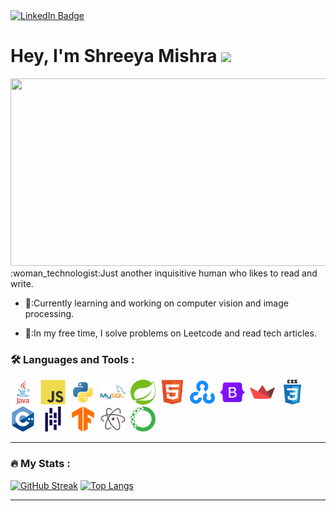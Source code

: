 

 <div id="badges">
    <a href="https://www.linkedin.com/in/shreeya-mishra-28174b232/">
      <img src="https://img.shields.io/badge/LinkedIn-blue?style=for-the-badge&logo=linkedin&logoColor=white" alt="LinkedIn Badge"/>
    </a>
    
 
  </div>
  <h1>
    Hey, I'm Shreeya Mishra
    <img src="https://media.giphy.com/media/hvRJCLFzcasrR4ia7z/giphy.gif" width="30px"/>
  </h1>
</div>
<div align="center">
  <img src="https://media1.tenor.com/m/4ryx66tWEhcAAAAd/pixel-study.gif" width="600" height="300"/>
</div>
 :woman_technologist:Just another inquisitive human who likes to read and write.
 
- 🌻:Currently learning and working on computer vision and image processing.

- 🌻:In my free time, I solve problems on Leetcode and read tech articles.


### :hammer_and_wrench: Languages and Tools :
<div>
  <img src="https://github.com/devicons/devicon/blob/master/icons/java/java-original-wordmark.svg" title="Java" alt="Java" width="40" height="40"/>&nbsp;
  <img src="https://github.com/devicons/devicon/blob/master/icons/javascript/javascript-original.svg" title="JavaScript" alt="JavaScript" width="40" height="40"/>&nbsp;
  <img src="https://github.com/devicons/devicon/blob/master/icons/python/python-original.svg" title="Python"  alt="Python" width="40" height="40"/>&nbsp;
  <img src="https://github.com/devicons/devicon/blob/master/icons/mysql/mysql-original-wordmark.svg" title="MySQL"  alt="MySQL" width="40" height="40"/>&nbsp;
  <img src="https://github.com/devicons/devicon/blob/master/icons/spring/spring-original.svg" title="Spring" alt="Spring" width="40" height="40"/>&nbsp;
  <img src="https://github.com/devicons/devicon/blob/master/icons/html5/html5-original.svg" title="HTML5" alt="HTML" width="40" height="40"/>&nbsp;
  <img src="https://github.com/devicons/devicon/blob/master/icons/opencv/opencv-plain.svg" title="OpenCV"  alt="OpenCV" width="40" height="40"/>&nbsp;
  <img src="https://github.com/devicons/devicon/blob/master/icons/bootstrap/bootstrap-original.svg" title="Bootstrap"  alt="Bootstrap" width="40" height="40"/>&nbsp;
  <img src="https://github.com/devicons/devicon/blob/master/icons/streamlit/streamlit-original.svg" title="Streamlit"  alt="Streamlit" width="40" height="40"/>&nbsp;
  <img src="https://github.com/devicons/devicon/blob/master/icons/css3/css3-original-wordmark.svg" title="CSS"  alt="CSS" width="40" height="40"/>&nbsp; 
  <img src="https://github.com/devicons/devicon/blob/master/icons/cplusplus/cplusplus-original.svg" title="CPP"  alt="CPP" width="40" height="40"/>&nbsp;
  <img src="https://github.com/devicons/devicon/blob/master/icons/pandas/pandas-plain.svg" title="pandas"  alt="pandas" width="40" height="40"/>&nbsp;
  <img src="https://github.com/devicons/devicon/blob/master/icons/tensorflow/tensorflow-original.svg" title="tensorflow"  alt="tensorflow" width="40" height="40"/>&nbsp;
  <img src="https://github.com/devicons/devicon/blob/master/icons/atom/atom-original.svg" title="atom"  alt="atom" width="40" height="40"/>&nbsp;
  <img src="https://github.com/devicons/devicon/blob/master/icons/anaconda/anaconda-original.svg" title="anaconda"  alt="anaconda" width="40" height="40"/>&nbsp;

</div>

---

### :fire: My Stats :
[![GitHub Streak](http://github-readme-streak-stats.herokuapp.com?user=shreeya224&theme=dark&background=000000)](https://git.io/streak-stats)
[![Top Langs](https://github-readme-stats.vercel.app/api/top-langs/?username=shreeya224&layout=compact&theme=vision-friendly-dark)](https://github.com/anuraghazra/github-readme-stats)

---
